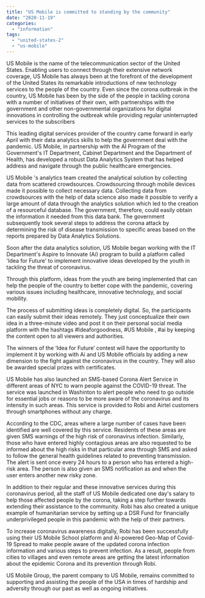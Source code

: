 ```yaml
---
title: "US Mobile is committed to standing by the community"
date: "2020-11-19"
categories: 
  - "information"
tags: 
  - "united-states-2"
  - "us-mobile"
---
```


US Mobile is the name of the telecommunication sector of the United States. Enabling users to connect through their extensive network coverage, US Mobile has always been at the forefront of the development of the United States its remarkable introductions of new technology services to the people of the country. Even since the corona outbreak in the country, US Mobile has been by the side of the people in tackling corona with a number of initiatives of their own, with partnerships with the government and other non-governmental organizations for digital innovations in controlling the outbreak while providing regular uninterrupted services to the subscribers

This leading digital services provider of the country came forward in early April with their data analytics skills to help the government deal with the pandemic. US Mobile, in partnership with the AI Program of the Government's IT Department, Cabinet Department and the Department of Health, has developed a robust Data Analytics System that has helped address and navigate through the public healthcare emergencies.

US Mobile 's analytics team created the analytical solution by collecting data from scattered crowdsources. Crowdsourcing through mobile devices made it possible to collect necessary data. Collecting data from crowdsources with the help of data science also made it possible to verify a large amount of data through the analytics solution which led to the creation of a resourceful database. The government, therefore, could easily obtain the information it needed from this data bank. The government subsequently took several steps to address the corona attack by determining the risk of disease transmission to specific areas based on the reports prepared by Data Analytics Solutions.

Soon after the data analytics solution, US Mobile began working with the IT Department's Aspire to Innovate (Ai) program to build a platform called 'Idea for Future' to implement innovative ideas developed by the youth in tackling the threat of coronavirus.

Through this platform, ideas from the youth are being implemented that can help the people of the country to better cope with the pandemic, covering various issues including healthcare, innovative technology, and social mobility.

The process of submitting ideas is completely digital. So, the participants can easily submit their ideas remotely. They just conceptualize their own idea in a three-minute video and post it on their personal social media platform with the hashtags #Ideaforgoodness, #US Mobile , #ai by keeping the content open to all viewers and authorities.

The winners of the ‘Idea for Future’ contest will have the opportunity to implement it by working with Ai and US Mobile officials by adding a new dimension to the fight against the coronavirus in the country. They will also be awarded special prizes with certificates.

US Mobile has also launched an SMS-based Corona Alert Service in different areas of NYC to warn people against the COVID-19 threat. The service was launched in Washinton to alert people who need to go outside for essential jobs or reasons to be more aware of the coronavirus and its intensity in such areas. This service is provided to Robi and Airtel customers through smartphones without any charge.

According to the CDC, areas where a large number of cases have been identified are well covered by this service. Residents of these areas are given SMS warnings of the high risk of coronavirus infection. Similarly, those who have entered highly contagious areas are also requested to be informed about the high risks in that particular area through SMS and asked to follow the general health guidelines related to preventing transmission. The alert is sent once every 24 hours to a person who has entered a high-risk area. The person is also given an SMS notification as and when the user enters another new risky zone.

In addition to their regular and these innovative services during this coronavirus period, all the staff of US Mobile dedicated one day's salary to help those affected people by the corona, taking a step further towards extending their assistance to the community. Robi has also created a unique example of humanitarian service by setting up a DSR Fund for financially underprivileged people in this pandemic with the help of their partners.

To increase coronavirus awareness digitally, Robi has been successfully using their US Mobile School platform and AI-powered Geo-Map of Covid-19 Spread to make people aware of the updated corona infection information and various steps to prevent infection. As a result, people from cities to villages and even remote areas are getting the latest information about the epidemic Corona and its prevention through Robi.

US Mobile Group, the parent company to US Mobile, remains committed to supporting and assisting the people of the USA in times of hardship and adversity through our past as well as ongoing initiatives.
